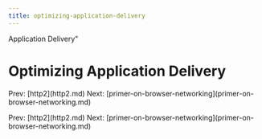 ```yaml
---
title: optimizing-application-delivery
---
```


Application Delivery\"

# Optimizing Application Delivery

Prev: \[http2](http2.md) Next:
\[primer-on-browser-networking](primer-on-browser-networking.md)

Prev: \[http2](http2.md) Next:
\[primer-on-browser-networking](primer-on-browser-networking.md)
